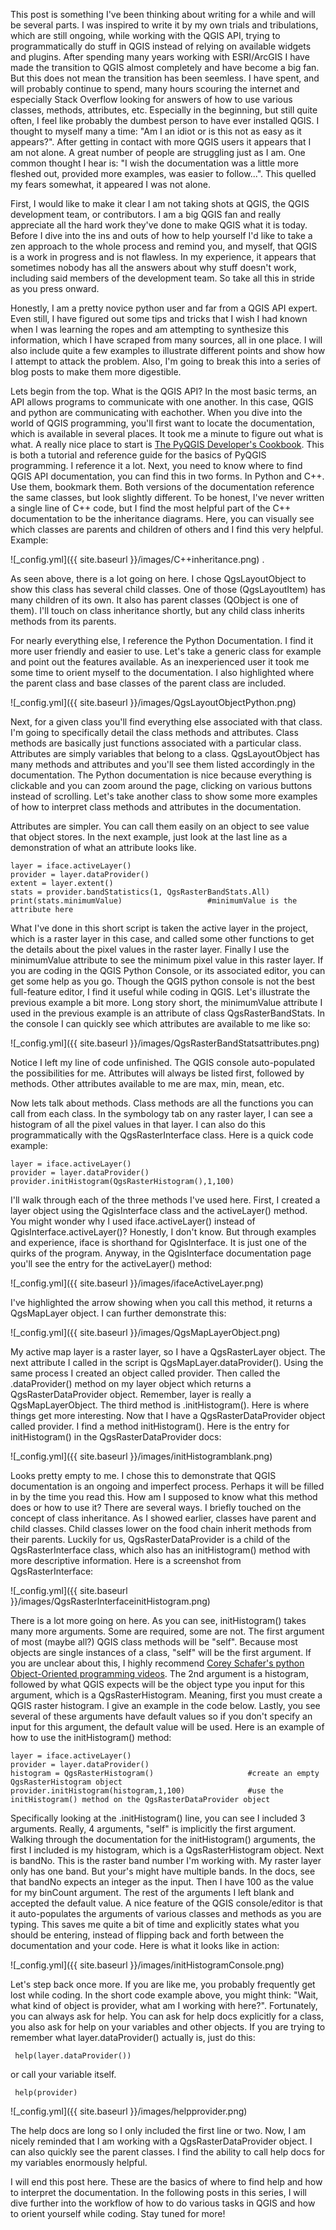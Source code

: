
This post is something I've been thinking about writing for a while and will be several parts. I was inspired to write it
by my own trials and tribulations, which are still ongoing, while working with the QGIS API, trying to programmatically do
stuff in QGIS instead of relying on available widgets and plugins. After spending many years working with ESRI/ArcGIS I have
made the transition to QGIS almost completely and have become a big fan. But this does not mean the transition has been
seemless. I have spent, and will probably continue to spend, many hours scouring the internet and especially Stack Overflow looking
for answers of how to use various classes, methods, attributes, etc. Especially in the beginning, but still quite often, I
feel like probably the dumbest person to have ever installed QGIS. I thought to myself many a time: "Am I an idiot or is this
not as easy as it appears?". After getting in contact with more QGIS users it appears that I am not alone. A great number of
people are struggling just as I am. One common thought I hear is: "I wish the documentation was a little more fleshed out,
provided more examples, was easier to follow...". This quelled my fears somewhat, it appeared I was not alone.

First, I would like to make it clear I am not taking shots at QGIS, the QGIS development team, or contributors. I am a big
QGIS fan and really appreciate all the hard work they've done to make QGIS what it is today. Before I dive into the ins and 
outs of how to help yourself I'd like to take a zen approach to the whole process and remind you, and myself, that QGIS is
a work in progress and is not flawless. In my experience, it appears that sometimes nobody has all the answers about why stuff
doesn't work, including said members of the development team. So take all this in stride as you press onward.

Honestly, I am a pretty novice python user and far from a QGIS API expert. Even still, I have figured out some tips and tricks 
that I wish I had known when I was learning the ropes and am attempting to synthesize this information, which I have
scraped from many sources, all in one place. I will also include quite a few examples to illustrate different points and show
how I attempt to attack the problem. Also, I'm going to break this into a series of blog posts to make them more digestible.

Lets begin from the top. What is the QGIS API? In the most basic terms, an API allows programs to communicate with one another.
In this case, QGIS and python are communicating with eachother. When you dive into the world of QGIS programming, you'll first
want to locate the documentation, which is available in several places. It took me a minute to figure out what is what. A 
really nice place to start is [The PyQGIS Developer's Cookbook](https://docs.qgis.org/testing/en/docs/pyqgis_developer_cookbook/).
This is both a tutorial and reference guide for the basics of PyQGIS programming. I reference it a lot.
Next, you need to know where to find QGIS API documentation, you can find this in two forms. In Python and C++. Use them,
bookmark them. Both versions of the documentation reference the same classes, but look slightly different. To be honest, I've
never written a single line of C++ code, but I find the most helpful part of the C++ documentation to be the inheritance 
diagrams. Here, you can visually see which classes are parents and children of others and I find this very helpful. Example:

![_config.yml]({{ site.baseurl }}/images/C++inheritance.png) . 

As seen above, there is a lot going on here. I chose QgsLayoutObject to show this class has several child classes. One of those
(QgsLayoutItem) has many children of its own. It also has parent classes (QObject is one of them). I'll touch on class
inheritance shortly, but any child class inherits methods from its parents.

For nearly everything else, I reference the Python Documentation. I find it more user friendly and easier to use. Let's take
a generic class for example and point out the features available. As an inexperienced user it took me some time to orient
myself to the documentation. I also highlighted where the parent class and base classes of the parent class are included.

![_config.yml]({{ site.baseurl }}/images/QgsLayoutObjectPython.png)

Next, for a given class you'll find everything else associated with that class. I'm going to specifically detail the class
methods and attributes. Class methods are basically just functions associated with a particular class. Attributes are simply
variables that belong to a class. QgsLayoutObject has many methods and attributes and you'll see them listed accordingly in
the documentation. The Python documentation is nice because everything is clickable and you can zoom around the page, clicking
on various buttons instead of scrolling. Let's take another class to show some more examples of how to interpret class methods
and attributes in the documentation.

Attributes are simpler. You can call them easily on an object to see value that object stores. In the next example, just look
at the last line as a demonstration of what an attribute looks like.

    layer = iface.activeLayer()
    provider = layer.dataProvider()
    extent = layer.extent()
    stats = provider.bandStatistics(1, QgsRasterBandStats.All)
    print(stats.minimumValue)                   #minimumValue is the attribute here
    
What I've done in this short script is taken the active layer in the project, which is a raster layer in this case, and called
some other functions to get the details about the pixel values in the raster layer. Finally I use the minimumValue attribute to
see the minimum pixel value in this raster layer. If you are coding in the QGIS Python Console, or its associated editor, you
can get some help as you go. Though the QGIS python console is not the best full-feature editor, I find it useful while coding
in QGIS. Let's illustrate the previous example a bit more. Long story short, the minimumValue attribute I used in the previous
example is an attribute of class QgsRasterBandStats. In the console I can quickly see which attributes are available to me like so: 

![_config.yml]({{ site.baseurl }}/images/QgsRasterBandStatsattributes.png)

Notice I left my line of code unfinished. The QGIS console auto-populated the possibilities for me. Attributes will always be
listed first, followed by methods. Other attributes available to me are max, min, mean, etc. 

Now lets talk about methods. Class methods are all the functions you can call from each class. In the symbology tab on any
raster layer, I can see a histogram of all the pixel values in that layer. I can also do this programmatically with the
QgsRasterInterface class. Here is a quick code example:

    layer = iface.activeLayer()
    provider = layer.dataProvider()
    provider.initHistogram(QgsRasterHistogram(),1,100)
    
I'll walk through each of the three methods I've used here. First, I created a layer object using the QgisInterface class and
the activeLayer() method. You might wonder why I used iface.activeLayer() instead of QgisInterface.activeLayer()? Honestly, I don't
know. But through examples and experience, iface is shorthand for QgisInterface. It is just one of the quirks of the
program. Anyway, in the QgisInterface documentation page you'll see the entry for the activeLayer() method:

![_config.yml]({{ site.baseurl }}/images/ifaceActiveLayer.png)

I've highlighted the arrow showing when you call this method, it returns a QgsMapLayer object. I can further demonstrate this:

![_config.yml]({{ site.baseurl }}/images/QgsMapLayerObject.png)

My active map layer is a raster layer, so I have a QgsRasterLayer object. The next attribute I called in the script is 
QgsMapLayer.dataProvider(). Using the same process I created an object called provider. Then called the .dataProvider() method
on my layer object which returns a QgsRasterDataProvider object. Remember, layer is really a QgsMapLayerObject. 
The third method is .initHistogram(). Here is where things get more interesting. Now that I have a QgsRasterDataProvider object
called provider. I find a method initHistogram(). Here is the entry for initHistogram() in the QgsRasterDataProvider docs:

![_config.yml]({{ site.baseurl }}/images/initHistogramblank.png)

Looks pretty empty to me. I chose this to demonstrate that QGIS documentation is an ongoing and imperfect process. Perhaps it
will be filled in by the time you read this. How am I supposed to know what this method does or how to use it? There are several
ways. I briefly touched on the concept of class inheritance. As I showed earlier, classes have parent and child classes. Child
classes lower on the food chain inherit methods from their parents. Luckily for us, QgsRasterDataProvider is a child of the 
QgsRasterInterface class, which also has an initHistogram() method with more descriptive information. Here is a screenshot from
QgsRasterInterface:

![_config.yml]({{ site.baseurl }}/images/QgsRasterInterfaceinitHistogram.png)

There is a lot more going on here. As you can see, initHistogram() takes many more arguments. Some are required, some
are not. The first argument of most (maybe all?) QGIS class methods will be "self". Because most objects are single instances of
a class, "self" will be the first argument. If you are unclear about this, I highly recommend [Corey Schafer's python
Object-Oriented programming videos](https://www.youtube.com/watch?v=ZDa-Z5JzLYM&vl=en). The 2nd argument is a histogram, followed
by what QGIS expects will be the object type you input for this argument, which is a QgsRasterHistogram. Meaning, first you 
must create a QGIS raster histogram. I give an example in the code below. Lastly, you see several of these arguments have 
default values so if you don't specify an input for this argument, the default value will be used. Here is an example of how 
to use the initHistogram() method:

    layer = iface.activeLayer()
    provider = layer.dataProvider()
    histogram = QgsRasterHistogram()                     #create an empty QgsRasterHistogram object
    provider.initHistogram(histogram,1,100)              #use the initHistogram() method on the QgsRasterDataProvider object
    
 Specifically looking at the .initHistogram() line, you can see I included 3 arguments. Really, 4 arguments, "self" is 
 implicitly the first argument. Walking through the documentation for the initHistogram() arguments, the first I included is
 my histogram, which is a QgsRasterHistogram object. Next is bandNo. This is the raster band number I'm working with. My raster
 layer only has one band. But your's might have multiple bands. In the docs, see that bandNo expects an integer as the input.
 Then I have 100 as the value for my binCount argument. The rest of the arguments I left blank and accepted the default value.
 A nice feature of the QGIS console/editor is that it auto-populates the arguments of various classes and methods as you are typing.
 This saves me quite a bit of time and explicitly states what you should be entering, instead of flipping back and forth between
 the documentation and your code. Here is what it looks like in action:
 
 ![_config.yml]({{ site.baseurl }}/images/initHistogramConsole.png) 
 
Let's step back once more. If you are like me, you probably frequently get lost while coding. In the short code example above, you
 might think: "Wait, what kind of object is provider, what am I working with here?". Fortunately, you can always ask for
 help. You can ask for help docs explicitly for a class, you also ask for help on your variables and other objects. If you are
 trying to remember what layer.dataProvider() actually is, just do this:
 
     help(layer.dataProvider())
 
 or call your variable itself.
 
     help(provider)

![_config.yml]({{ site.baseurl }}/images/helpprovider.png)

The help docs are long so I only included the first line or two. Now, I am nicely reminded that I am working with a 
QgsRasterDataProvider object. I can also quickly see the parent classes. I find the ability to call help docs for my 
variables enormously helpful.

I will end this post here. These are the basics of where to find help and how to interpret the documentation. In
the following posts in this series, I will dive further into the workflow of how to do various tasks in QGIS and how to 
orient yourself while coding. Stay tuned for more!


